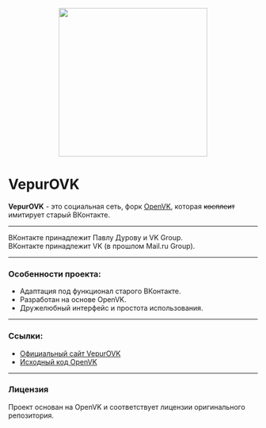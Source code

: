 <p align="center">
  <img src="https://vepurovk.xyz/assets/packages/static/openvk/img/logo_full.png" width="300">
</p>

# **VepurOVK**

**VepurOVK** - это социальная сеть, форк [OpenVK](https://github.com/OpenVK/openvk), которая ~~косплеит~~ имитирует старый ВКонтакте.

---

ВКонтакте принадлежит Павлу Дурову и VK Group.  
ВКонтакте принадлежит VK (в прошлом Mail.ru Group).

---

### Особенности проекта:
- Адаптация под функционал старого ВКонтакте.
- Разработан на основе OpenVK.
- Дружелюбный интерфейс и простота использования.

---

### Ссылки:
- [Официальный сайт VepurOVK](https://vepurovk.xyz/)
- [Исходный код OpenVK](https://github.com/OpenVK/openvk)

---

### Лицензия
Проект основан на OpenVK и соответствует лицензии оригинального репозитория.

